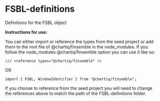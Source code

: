 # FSBL-definitions

Definitions for the FSBL object

**Instructions for use:**

You can either import or reference the types from the seed project or add them to the root file of @chartiq/finsemble in the node_modules.
If you follow the node_modules @chartiq/finsemble option you can use it like so:

`/// <reference types="@chartiq/finsemble" />`

OR

`import { FSBL, WindowIdentifier } from "@chartiq/finsemble";`

If you choose to reference from the seed project you will need to change the references above to match the path of the FSBL-definitions folder.
